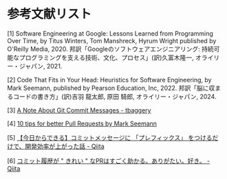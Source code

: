# 参考文献リスト

[1] Software Engineering at Google: Lessons Learned from Programming Over Time, by Titus Winters, Tom Manshreck, Hyrum Wright published by O'Reilly Media, 2020. 邦訳「Googleのソフトウェアエンジニアリング: 持続可能なプログラミングを支える技術、文化、プロセス」(訳)久富木隆一, オライリー・ジャパン, 2021.

[2] Code That Fits in Your Head: Heuristics for Software Engineering, by Mark Seemann, published by Pearson Education, Inc, 2022. 邦訳「脳に収まるコードの書き方」(訳)吉羽 龍太郎, 原田 騎郎, オライリー・ジャパン, 2024.

[3] [A Note About Git Commit Messages - tbaggery](https://tbaggery.com/2008/04/19/a-note-about-git-commit-messages.html)

[4] [10 tips for better Pull Requests by Mark Seemann](https://blog.ploeh.dk/2015/01/15/10-tips-for-better-pull-requests/)

[5] [【今日からできる】コミットメッセージに 「プレフィックス」 をつけるだけで、開発効率が上がった話 - Qiita](https://qiita.com/numanomanu/items/45dd285b286a1f7280ed)

[6] [コミット履歴が " きれい " なPRはすごく助かる。ありがたい。好き。 - Qiita](https://qiita.com/_mi/items/f477e95a864474187e3d)
